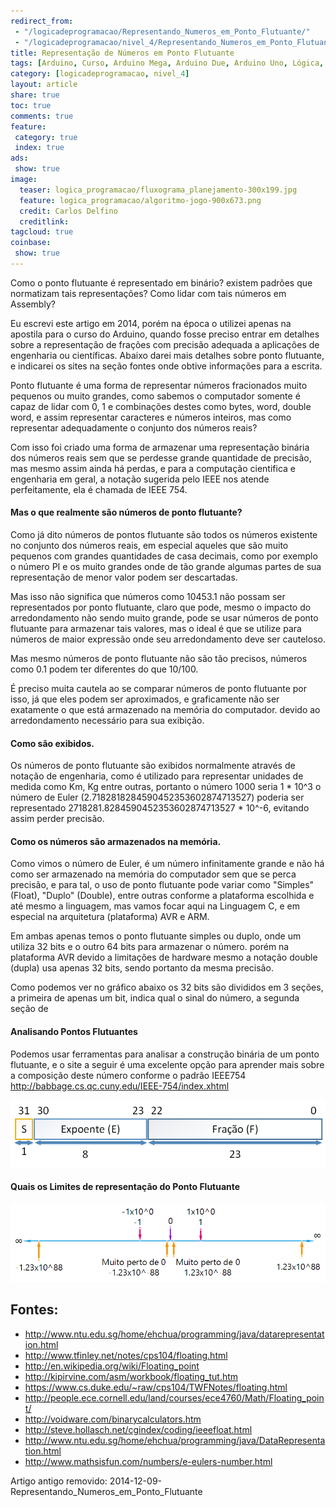 ```yaml
---
redirect_from: 
 - "/logicadeprogramacao/Representando_Numeros_em_Ponto_Flutuante/"
 - "/logicadeprogramacao/nivel_4/Representando_Numeros_em_Ponto_Flutuante/"
title: Representação de Números em Ponto Flutuante
tags: [Arduino, Curso, Arduino Mega, Arduino Due, Arduino Uno, Lógica, Programação, Algoritimos, Estrutura de Dados, Assembly, AVR, ATMega, ATTiny, ARM, Ementa, C, C++, C/C++, Variáveis, Constantes, Macros, Volateis, PROGMEN, Mémoria de Programa, Memória Flash, Mémoria RAM, SRAM, RAM, Optimização, Ponto Flutuante, Fração, Denominador, Divisor, IEEE, IEEE 754]
category: [logicadeprogramacao, nivel_4]
layout: article
share: true
toc: true
comments: true
feature:
 category: true
 index: true
ads: 
 show: true
image:
  teaser: logica_programacao/fluxograma_planejamento-300x199.jpg
  feature: logica_programacao/algoritmo-jogo-900x673.png
  credit: Carlos Delfino 
  creditlink: 
tagcloud: true
coinbase:
 show: true
---
```

Como o ponto flutuante é representado em binário? existem padrões que normatizam tais representações? Como lidar com tais números em Assembly?

<!--more-->

Eu escrevi este artigo em 2014, porém na época o utilizei apenas na apostila para o curso do Arduino, quando fosse preciso entrar em detalhes sobre a representação de frações com precisão adequada a aplicações de engenharia ou científicas. Abaixo darei mais detalhes sobre ponto flutuante, e indicarei os sites na seção fontes onde obtive informações para a escrita.

Ponto flutuante é uma forma de representar números fracionados muito pequenos ou muito grandes, como sabemos o computador somente é capaz de lidar com 0, 1 e combinações destes como bytes, word, double word, e assim representar caracteres e números inteiros, mas como representar adequadamente o conjunto dos números reais?

Com isso foi criado uma forma de armazenar uma representação binária dos números reais sem que se perdesse grande quantidade de precisão, mas mesmo assim ainda há perdas, e para a computação cientifica e engenharia em geral, a notação sugerida pelo IEEE nos atende perfeitamente, ela é chamada de IEEE 754.

#### Mas o que realmente são números de ponto flutuante?

Como já dito números de pontos flutuante são todos os números existente no conjunto dos números reais, em especial aqueles que são muito pequenos com grandes quantidades de casa decimais, como por exemplo o número PI e os muito grandes onde de tão grande algumas partes de sua representação de menor valor podem ser descartadas.

Mas isso não significa que números como 10453.1 não possam ser representados por ponto flutuante, claro que pode, mesmo o impacto do arredondamento não sendo muito grande, pode se usar números de ponto flutuante para armazenar tais valores, mas o ideal é que se utilize para números de maior expressão onde seu arredondamento deve ser cauteloso.

Mas mesmo números de ponto flutuante não são tão precisos, números como 0.1 podem ter diferentes do que 10/100.

É preciso muita cautela ao se comparar números de ponto flutuante por isso, já que eles podem ser aproximados, e graficamente não ser exatamente o que está armazenado na memória do computador. devido ao arredondamento necessário para sua exibição.

#### Como são exibidos.

Os números de ponto flutuante são exibidos normalmente através de notação de engenharia, como é utilizado para representar unidades de medida como Km, Kg entre outras, portanto o número 1000 seria 1 * 10^3 o número de Euler (2.7182818284590452353602874713527) poderia ser representado 2718281.8284590452353602874713527 * 10^-6, evitando assim perder precisão.

#### Como os números são armazenados na memória.

Como vimos o número de Euler, é um número infinitamente grande e não há como ser armazenado na memória do computador sem que se perca precisão, e para tal, o uso de ponto flutuante pode variar como "Simples" (Float), "Duplo" (Double), entre outras conforme a plataforma escolhida e até mesmo a linguagem, mas vamos focar aqui na Linguagem C, e em especial na arquitetura (plataforma) AVR e ARM.

Em ambas apenas temos o ponto flutuante simples ou duplo, onde um utiliza 32 bits e o outro 64 bits para armazenar o número. porém na plataforma AVR devido a limitações de hardware mesmo a notação double (dupla) usa apenas 32 bits, sendo portanto da mesma precisão.

Como podemos ver no gráfico abaixo os 32 bits são divididos em 3 seções, a primeira de apenas um bit, indica qual o sinal do número, a segunda seção de 

#### Analisando Pontos Flutuantes
Podemos usar ferramentas para analisar a construção binária de um ponto flutuante, e o site a seguir é uma excelente opção para aprender mais sobre a composição deste número conforme o padrão IEEE754 http://babbage.cs.qc.cuny.edu/IEEE-754/index.xhtml

![Representação Ponto Flutuante](\images\programacao\Representacao_IEEE754_Ponto_Flutuante.png)

#### Quais os Limites de representação do Ponto Flutuante

![Limites Ponto Flutuante](\images\programacao\Limites_Ponto_Flutuante.png)


## Fontes:

* http://www.ntu.edu.sg/home/ehchua/programming/java/datarepresentation.html
* http://www.tfinley.net/notes/cps104/floating.html
* http://en.wikipedia.org/wiki/Floating_point
* http://kipirvine.com/asm/workbook/floating_tut.htm
* https://www.cs.duke.edu/~raw/cps104/TWFNotes/floating.html
* http://people.ece.cornell.edu/land/courses/ece4760/Math/Floating_point/
* http://voidware.com/binarycalculators.htm
* http://steve.hollasch.net/cgindex/coding/ieeefloat.html
* http://www.ntu.edu.sg/home/ehchua/programming/java/DataRepresentation.html
* http://www.mathsisfun.com/numbers/e-eulers-number.html


Artigo antigo removido: 2014-12-09-Representando_Numeros_em_Ponto_Flutuante